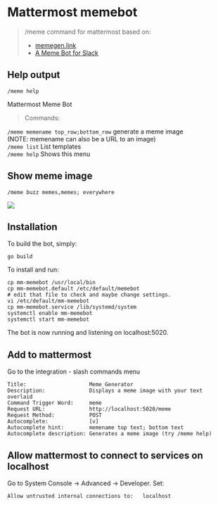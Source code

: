 # Mattermost memebot

> /meme command for mattermost
> based on:
> - [memegen.link](https://memegen.link)
> - [A Meme Bot for Slack](https://github.com/nicolewhite/slack-meme)

## Help output

`/meme help`

Mattermost Meme Bot  
> Commands:  
  
`/meme memename top_row;bottom_row` generate a meme image  
(NOTE: memename can also be a URL to an image)  
`/meme list` List templates  
`/meme help` Shows this menu  
  
## Show meme image
`/meme buzz memes,memes; everywhere`  

<img src="https://user-images.githubusercontent.com/6455542/35054872-00809bbe-fbae-11e7-8569-fa3e46ddd2bf.jpg">


## Installation

To build the bot, simply:
```
go build
```

To install and run:
```
cp mm-memebot /usr/local/bin
cp mm-memebot.default /etc/default/memebot
# edit that file to check and maybe change settings.
vi /etc/default/mm-memebot
cp mm-memebot.service /lib/systemd/system
systemctl enable mm-memebot
systemctl start mm-memebot
```
The bot is now running and listening on localhost:5020.

## Add to mattermost
Go to the integration - slash commands menu
```
Title:                    Meme Generator
Description:              Displays a meme image with your text overlaid
Command Trigger Word:     meme
Request URL:              http://localhost:5020/meme
Request Method:           POST
Autocomplete:             [v]
Autocomplete hint:        memename top text; bottom text
Autocomplete description: Generates a meme image (try /meme help)
```

## Allow mattermost to connect to services on localhost
Go to System Console -> Advanced -> Developer. Set:
```
Allow untrusted internal connections to:   localhost
```
